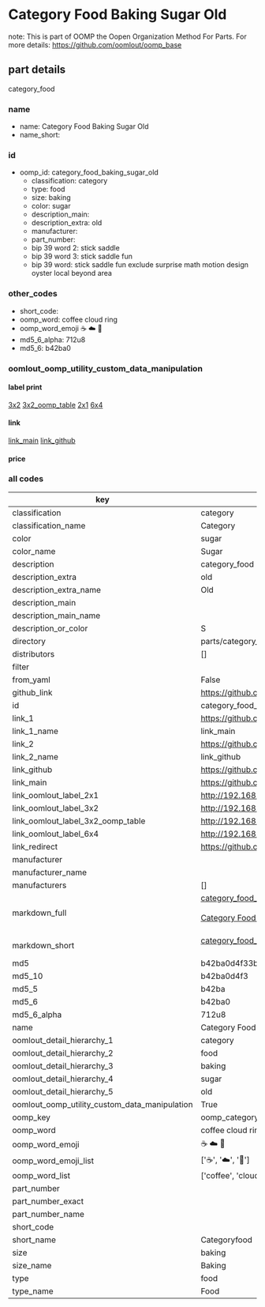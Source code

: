 # Category Food Baking Sugar Old  

note: This is part of OOMP the Oopen Organization Method For Parts. For more details: https://github.com/oomlout/oomp_base

##  part details
  



category_food



### name
* name: Category Food Baking Sugar Old
* name_short: 
### id
* oomp_id: category_food_baking_sugar_old
  * classification: category
  * type: food
  * size: baking
  * color: sugar
  * description_main: 
  * description_extra: old
  * manufacturer: 
  * part_number: 
  * bip 39 word 2: stick saddle
  * bip 39 word 3: stick saddle fun
  * bip 39 word: stick saddle fun exclude surprise math motion design oyster local beyond area

### other_codes
* short_code: 
* oomp_word: coffee cloud ring
* oomp_word_emoji :coffee: :cloud: :ring:
* md5_6_alpha: 712u8
* md5_6: b42ba0






### oomlout_oomp_utility_custom_data_manipulation
#### label print
[3x2](http://192.168.1.245:1112/?label=oomp%20712u8)
[3x2_oomp_table](http://192.168.1.108:1112/?label=oomp%20712u8)
[2x1](http://192.168.1.242:1112/?label=oomp%20712u8)
[6x4](http://192.168.1.55:1112/?label=oomp%20712u8)    

#### link

[link_main](https://github.com/oomlout/oomlout_oomp_version_1_messy/tree/main/parts/category_food_baking_sugar_old) [link_github](https://github.com/oomlout/oomlout_oomp_version_1_messy/tree/main/parts/category_food_baking_sugar_old)                             

#### price







### all codes 
| key | value |  
| --- | --- |  
| classification | category |  
| classification_name | Category |  
| color | sugar |  
| color_name | Sugar |  
| description | category_food |  
| description_extra | old |  
| description_extra_name | Old |  
| description_main |  |  
| description_main_name |  |  
| description_or_color | S  |  
| directory | parts/category_food_baking_sugar_old |  
| distributors | [] |  
| filter |  |  
| from_yaml | False |  
| github_link | https://github.com/oomlout/oomlout_oomp_part_src/tree/main/parts/category_food_baking_sugar_old |  
| id | category_food_baking_sugar_old |  
| link_1 | https://github.com/oomlout/oomlout_oomp_version_1_messy/tree/main/parts/category_food_baking_sugar_old |  
| link_1_name | link_main |  
| link_2 | https://github.com/oomlout/oomlout_oomp_version_1_messy/tree/main/parts/category_food_baking_sugar_old |  
| link_2_name | link_github |  
| link_github | https://github.com/oomlout/oomlout_oomp_version_1_messy/tree/main/parts/category_food_baking_sugar_old |  
| link_main | https://github.com/oomlout/oomlout_oomp_version_1_messy/tree/main/parts/category_food_baking_sugar_old |  
| link_oomlout_label_2x1 | http://192.168.1.242:1112/?label=oomp%20712u8 |  
| link_oomlout_label_3x2 | http://192.168.1.245:1112/?label=oomp%20712u8 |  
| link_oomlout_label_3x2_oomp_table | http://192.168.1.108:1112/?label=oomp%20712u8 |  
| link_oomlout_label_6x4 | http://192.168.1.55:1112/?label=oomp%20712u8 |  
| link_redirect | https://github.com/oomlout/oomlout_oomp_version_1_messy/tree/main/parts/category_food_baking_sugar_old |  
| manufacturer |  |  
| manufacturer_name |  |  
| manufacturers | [] |  
| markdown_full | [category_food_baking_sugar_old](none)<br>[](none)<br>[Category Food Baking Sugar Old](none)<br><br> |  
| markdown_short | [category_food_baking_sugar_old](none)<br><br> |  
| md5 | b42ba0d4f33bd20a246d34eebc2f76ad |  
| md5_10 | b42ba0d4f3 |  
| md5_5 | b42ba |  
| md5_6 | b42ba0 |  
| md5_6_alpha | 712u8 |  
| name | Category Food Baking Sugar Old |  
| oomlout_detail_hierarchy_1 | category |  
| oomlout_detail_hierarchy_2 | food |  
| oomlout_detail_hierarchy_3 | baking |  
| oomlout_detail_hierarchy_4 | sugar |  
| oomlout_detail_hierarchy_5 | old |  
| oomlout_oomp_utility_custom_data_manipulation | True |  
| oomp_key | oomp_category_food_baking_sugar_old |  
| oomp_word | coffee cloud ring |  
| oomp_word_emoji | :coffee: :cloud: :ring: |  
| oomp_word_emoji_list | [':coffee:', ':cloud:', ':ring:'] |  
| oomp_word_list | ['coffee', 'cloud', 'ring'] |  
| part_number |  |  
| part_number_exact |  |  
| part_number_name |  |  
| short_code |  |  
| short_name | Categoryfood |  
| size | baking |  
| size_name | Baking |  
| type | food |  
| type_name | Food |  
